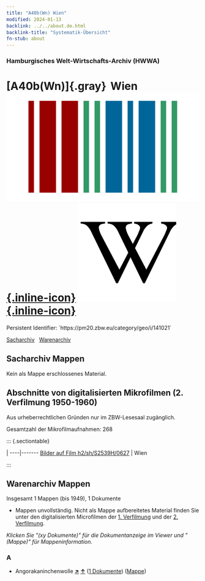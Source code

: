 ```yaml
---
title: "A40b(Wn) Wien"
modified: 2024-01-13
backlink: ../../about.de.html
backlink-title: "Systematik-Übersicht"
fn-stub: about
---
```


### Hamburgisches Welt-Wirtschafts-Archiv (HWWA)

# [A40b(Wn)]{.gray}&#8201; Wien &#160; [![Wikidata](/images/Wikidata-logo.svg "Wikidata"){.inline-icon}](http://www.wikidata.org/entity/Q1741) [![Wikipedia](/images/Wikipedia-W.svg "Wikipedia"){.inline-icon}](https://de.wikipedia.org/wiki/Wien)

<div class="hint">Persistent Identifier: `https://pm20.zbw.eu/category/geo/i/141021`</div>




[Sacharchiv](#sacharchiv-mappen) &#160; [Warenarchiv](#warenarchiv-mappen)





## Sacharchiv Mappen








Kein als Mappe erschlossenes Material.



<a id="filmsections" />

## Abschnitte von digitalisierten Mikrofilmen (2. Verfilmung 1950-1960)

<p>Aus urheberrechtlichen Gründen nur im ZBW-Lesesaal zugänglich.</p>


<p>Gesamtzahl der Mikrofilmaufnahmen: 268</p>





::: {.sectiontable}

 | 
----|-------
<a class="btn" href="https://pm20.zbw.eu/film/h2/sh/S2539H/0627" rel="nofollow">Bilder auf Film h2/sh/S2539H/0627</a> | Wien


:::














## Warenarchiv Mappen










Insgesamt 1 Mappen (bis 1949), 1 Dokumente
- Mappen unvollständig.  Nicht als Mappe aufbereitetes Material finden Sie
unter den digitalisierten Microfilmen der [1. Verfilmung](/film/h1_wa.de.html)
und der [2. Verfilmung](/film/h2_wa.de.html).

_Klicken Sie "(xy Dokumente)" für die Dokumentanzeige im Viewer und "(Mappe)" für Mappeninformation._




### A

- Angorakaninchenwolle [**&nearr;**](../../../ware/i/141972/about.de.html "Angorakaninchenwolle (XXX in der ganzen Welt)") [**&uarr;**](../../../ware/about.de.html#PLW05-Wo01 "Warensystematik") (<a href="https://pm20.zbw.eu/iiifview/folder/wa/141972,141021" title="über: Angorakaninchenwolle : Wien" target="_blank">1 Dokumente</a>) ([Mappe](../../../../folder/wa/1419xx/141972/1410xx/141021/about.de.html))




